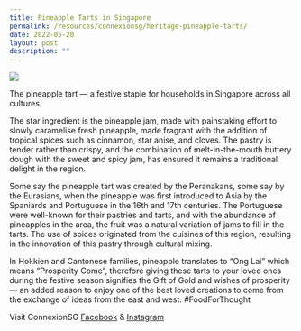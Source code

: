 ```yaml
---
title: Pineapple Tarts in Singapore
permalink: /resources/connexionsg/heritage-pineapple-tarts/
date: 2022-05-20
layout: post
description: ""
---
```

![](/images/photo_2022-05-20_16-34-40.jpg)

The pineapple tart — a festive staple for households in Singapore across all cultures.

The star ingredient is the pineapple jam, made with painstaking effort to slowly caramelise fresh pineapple, made fragrant with the addition of tropical spices such as cinnamon, star anise, and cloves. The pastry is tender rather than crispy, and the combination of melt-in-the-mouth buttery dough with the sweet and spicy jam, has ensured it remains a traditional delight in the region.

Some say the pineapple tart was created by the Peranakans, some say by the Eurasians, when the pineapple was first introduced to Asia by the Spaniards and Portuguese in the 16th and 17th centuries.
The Portuguese were well-known for their pastries and tarts, and with the abundance of pineapples in the area, the fruit was a natural variation of jams to fill in the tarts. The use of spices originated from the cuisines of this region, resulting in the innovation of this pastry through cultural mixing.

In Hokkien and Cantonese families, pineapple translates to “Ong Lai” which means “Prosperity Come”, therefore giving these tarts to your loved ones during the festive season signifies the Gift of Gold and wishes of prosperity — an added reason to enjoy one of the best loved creations to come from the exchange of ideas from the east and west. #FoodForThought


Visit ConnexionSG [Facebook](https://www.facebook.com/ConnexionSG) & [Instagram](https://www.instagram.com/connexionsg/)